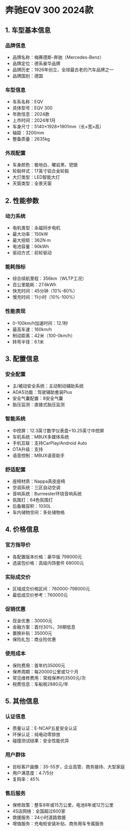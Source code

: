 # 奔驰EQV 300 2024款

## 1. 车型基本信息
### 品牌信息
- 品牌名称：梅赛德斯-奔驰（Mercedes-Benz）
- 品牌定位：德系豪华品牌
- 品牌历史：1926年创立，全球最古老的汽车品牌之一
- 品牌国别：德国

### 车型信息
- 车系名称：EQV
- 具体型号：EQV 300
- 年款信息：2024款
- 上市时间：2024年1月
- 车身尺寸：5140×1928×1901mm（长×宽×高）
- 轴距：3200mm
- 整备质量：2635kg

### 外观配置
- 车身颜色：极地白、曜岩黑、钯银
- 轮毂样式：17英寸铝合金轮毂
- 大灯类型：LED智能大灯
- 天窗类型：全景天窗

## 2. 性能参数
### 动力系统
- 电机类型：永磁同步电机
- 最大功率：150kW
- 最大扭矩：362N·m
- 电池容量：90kWh
- 驱动方式：前轮驱动

### 能耗指标
- 综合续航里程：356km（WLTP工况）
- 百公里能耗：27.6kWh
- 快充时间：45分钟（10%-80%）
- 慢充时间：11小时（10%-100%）

### 性能表现
- 0-100km/h加速时间：12.1秒
- 最高车速：160km/h
- 制动距离：42米（100-0km/h）
- 转弯半径：6.1米

## 3. 配置信息
### 安全配置
- 主/被动安全系统：主动制动辅助系统
- ADAS功能：驾驶辅助套装Plus
- 安全气囊配置：8安全气囊
- 胎压监测：直接式胎压监测

### 智能系统
- 中控屏：12.3英寸数字仪表盘+10.25英寸中控屏
- 车机系统：MBUX多媒体系统
- 手机互联：支持CarPlay/Android Auto
- OTA升级：支持
- 语音控制：MBUX语音助手

### 舒适配置
- 座椅材质：Nappa真皮座椅
- 空调系统：三区自动空调
- 音响系统：Burmester环绕音响系统
- 氛围灯：64色氛围灯
- 后备箱容积：1030L
- 车内储物空间：多处储物格

## 4. 价格信息
### 官方指导价
- 各配置版本价格：豪华版 798000元
- 选装包价格：高级内饰套件 68000元

### 实际成交价
- 区域成交价格区间：760000-798000元
- 最低成交价参考：760000元

### 促销优惠
- 现金优惠：30000元
- 金融方案：首付30%，36期低息
- 置换补贴：35000元
- 保险礼包：商业险优惠

### 使用成本
- 保险费用：首年约35000元
- 保养周期：每20000公里或12个月
- 常见维修费用：常规保养约3500元/次
- 税费信息：车船税2880元/年

## 5. 其他信息
### 认证信息
- 质量认证：E-NCAP五星安全认证
- 环保认证：纯电动零排放
- 碰撞测试结果：安全性能优异

### 用户群体
- 目标客户画像：35-55岁，企业高管、商务接待、大型家庭
- 用户满意度：4.7/5分
- 复购率：45%

### 售后服务
- 保修政策：整车8年或15万公里，电池8年或12万公里
- 4S店网络：全国超过600家
- 救援服务：24小时道路救援
- 增值服务：充电桩安装补贴、商务用车专属服务